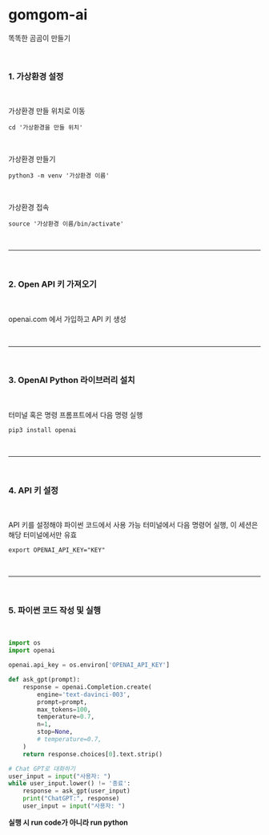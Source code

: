 # gomgom-ai
똑똑한 곰곰이 만들기

<br>

<h3>1. 가상환경 설정</h3>

<br>

가상환경 만들 위치로 이동

```shell
cd '가상환경을 만들 위치'
```

<br>

가상환경 만들기

```shell
python3 -m venv '가상환경 이름'
```

<br>

가상환경 접속
```shell
source '가상환경 이름/bin/activate'
```

<br>

--- 

<br>

<h3>2. Open API 키 가져오기</h3>

<br>

openai.com 에서 가입하고 API 키 생성

<br>

---

<br>

<h3>3. OpenAI Python 라이브러리 설치</h3>

<br>

터미널 혹은 명령 프롬프트에서 다음 명령 실행
```shell
pip3 install openai
```

<br>

---

<br>

<h3>4. API 키 설정</h3>

<br>

API 키를 설정해야 파이썬 코드에서 사용 가능
터미널에서 다음 명령어 실행, 이 세션은 해당 터미널에서만 유효

```shell
export OPENAI_API_KEY="KEY"
```

<br>

---

<br>

<h3>5. 파이썬 코드 작성 및 실행</h3>

<br>

```python
import os
import openai

openai.api_key = os.environ['OPENAI_API_KEY']

def ask_gpt(prompt):
    response = openai.Completion.create(
        engine='text-davinci-003',
        prompt=prompt,
        max_tokens=100,
        temperature=0.7,
        n=1,
        stop=None,
        # temperature=0.7,
    )
    return response.choices[0].text.strip()

# Chat GPT로 대화하기
user_input = input("사용자: ")
while user_input.lower() != '종료':
    response = ask_gpt(user_input)
    print("ChatGPT:", response)
    user_input = input("사용자: ")
```

__실행 시 run code가 아니라 run python__